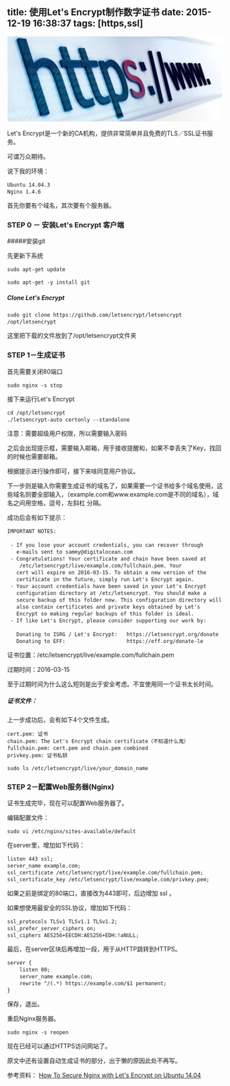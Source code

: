 title: 使用Let's Encrypt制作数字证书
date: 2015-12-19 16:38:37
tags:  [https,ssl]
---
![](/att/img/201512/thehttps.png)

Let's Encrypt是一个新的CA机构，提供非常简单并且免费的TLS／SSL证书服务。

可谓万众期待。

说下我的环境：
	
	Ubuntu 14.04.3
	Nginx 1.4.6
	

首先你要有个域名，其次要有个服务器。

### STEP 0 － 安装Let's Encrypt 客户端
 
#####安装git

先更新下系统

```
sudo apt-get update
```

```
sudo apt-get -y install git
```

##### Clone Let's Encrypt

```
sudo git clone https://github.com/letsencrypt/letsencrypt /opt/letsencrypt
```

这里把下载的文件放到了/opt/letsencrypt文件夹

### STEP 1－生成证书

首先需要关闭80端口

```
sudo nginx -s stop
```

接下来运行Let's Encrypt

```
cd /opt/letsencrypt
./letsencrypt-auto certonly --standalone
```

注意：需要超级用户权限，所以需要输入密码

之后会出现提示框，需要输入邮箱，用于接收提醒和，如果不幸丢失了Key，找回的时候也需要邮箱。

根据提示进行操作即可，接下来啥同意用户协议。

下一步则是输入你需要生成证书的域名了，如果需要一个证书给多个域名使用，这些域名则要全部输入，（example.com和www.example.com是不同的域名），域名之间用空格，逗号，左斜杠 分隔。

成功后会有如下提示：

```
IMPORTANT NOTES:

 - If you lose your account credentials, you can recover through
   e-mails sent to sammy@digitalocean.com
 - Congratulations! Your certificate and chain have been saved at
    /etc/letsencrypt/live/example.com/fullchain.pem. Your
   cert will expire on 2016-03-15. To obtain a new version of the
   certificate in the future, simply run Let's Encrypt again.
 - Your account credentials have been saved in your Let's Encrypt
   configuration directory at /etc/letsencrypt. You should make a
   secure backup of this folder now. This configuration directory will
   also contain certificates and private keys obtained by Let's
   Encrypt so making regular backups of this folder is ideal.
 - If like Let's Encrypt, please consider supporting our work by:

   Donating to ISRG / Let's Encrypt:   https://letsencrypt.org/donate
   Donating to EFF:                    https://eff.org/donate-le

```

证书位置：/etc/letsencrypt/live/example.com/fullchain.pem

过期时间：2016-03-15

至于过期时间为什么这么短则是出于安全考虑。不宜使用同一个证书太长时间。

##### 证书文件：

上一步成功后，会有如下4个文件生成。


    cert.pem: 证书
    chain.pem: The Let's Encrypt chain certificate（不知道什么鬼）
    fullchain.pem: cert.pem and chain.pem combined
    privkey.pem: 证书私钥
    
```
sudo ls /etc/letsencrypt/live/your_domain_name
```

### STEP 2－配置Web服务器(Nginx)

证书生成完毕，现在可以配置Web服务器了。

编辑配置文件：

```
sudo vi /etc/nginx/sites-available/default
```

在server里，增加如下代码：

```
listen 443 ssl;
server_name example.com;
ssl_certificate /etc/letsencrypt/live/example.com/fullchain.pem;
ssl_certificate_key /etc/letsencrypt/live/example.com/privkey.pem;
```

如果之前是绑定的80端口，直接改为443即可，后边增加 ssl 。

如果想使用最安全的SSL协议，增加如下代码：

```
ssl_protocols TLSv1 TLSv1.1 TLSv1.2;
ssl_prefer_server_ciphers on;
ssl_ciphers AES256+EECDH:AES256+EDH:!aNULL;
```

最后，在server区块后再增加一段，用于从HTTP跳转到HTTPS。

```
server {
    listen 80;
    server_name example.com;
    rewrite ^/(.*) https://example.com/$1 permanent;
}

```

保存，退出。

重启Nginx服务器。

```
sudo nginx -s reopen
```

现在已经可以通过HTTPS访问网站了。

原文中还有设置自动生成证书的部分，出于懒的原因此处不再写。

参考资料：
[How To Secure Nginx with Let's Encrypt on Ubuntu 14.04](https://www.digitalocean.com/community/tutorials/how-to-secure-nginx-with-let-s-encrypt-on-ubuntu-14-04)